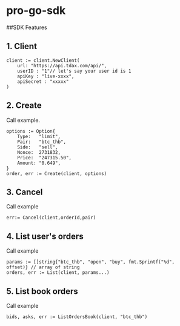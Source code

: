 # pro-go-sdk


##SDK Features

## 1. Client
```
client := client.NewClient(
    url: "https://api.tdax.com/api/",
    userID : "1"// let's say your user id is 1
    apiKey : "live-xxxx",
    apiSecret : "xxxxx"
)

```

## 2. Create
Call example.
```
options := Option{
    Type:   "limit",
    Pair:   "btc_thb",
    Side:   "sell",
    Nonce:  2731832,
    Price:  "247315.50",
    Amount: "0.649",
}
order, err := Create(client, options)

```


## 3. Cancel
Call example

```
err:= Cancel(client,orderId,pair)
```


## 4. List user's orders

Call example

```
params := []string{"btc_thb", "open", "buy", fmt.Sprintf("%d", offset)} // array of string
orders, err := List(client, params...)
```

## 5. List book orders

Call example

```
bids, asks, err := ListOrdersBook(client, "btc_thb")
```

